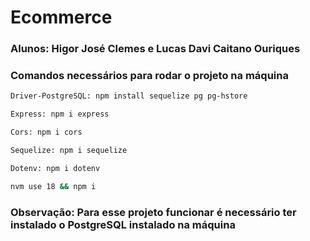 # Ecommerce

### Alunos: Higor José Clemes e Lucas Davi Caitano Ouriques

### Comandos necessários para rodar o projeto na máquina

```bash
Driver-PostgreSQL: npm install sequelize pg pg-hstore
```
```bash
Express: npm i express
```
```bash
Cors: npm i cors
```
```bash
Sequelize: npm i sequelize
```
```bash
Dotenv: npm i dotenv
```
```bash
nvm use 18 && npm i
```
### Observação: Para esse projeto funcionar é necessário ter instalado o PostgreSQL instalado na máquina
 
